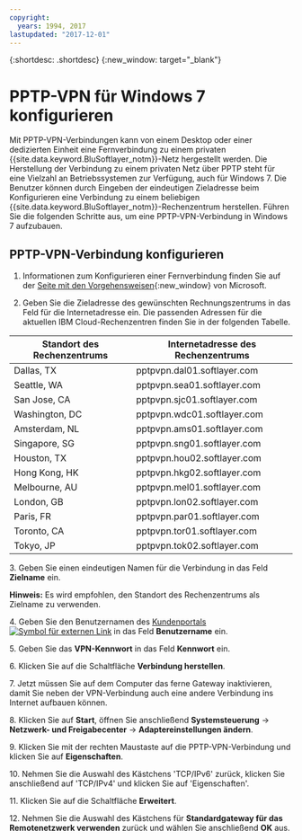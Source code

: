 ```yaml
---
copyright:
  years: 1994, 2017
lastupdated: "2017-12-01"
---
```


{:shortdesc: .shortdesc}
{:new_window: target="_blank"}

# PPTP-VPN für Windows 7 konfigurieren

Mit PPTP-VPN-Verbindungen kann von einem Desktop oder einer dedizierten Einheit eine Fernverbindung zu einem privaten {{site.data.keyword.BluSoftlayer_notm}}-Netz hergestellt werden. Die Herstellung der Verbindung zu einem privaten Netz über PPTP steht für eine Vielzahl an Betriebssystemen zur Verfügung, auch für Windows 7. Die Benutzer können durch Eingeben der eindeutigen Zieladresse beim Konfigurieren eine Verbindung zu einem beliebigen {{site.data.keyword.BluSoftlayer_notm}}-Rechenzentrum herstellen. Führen Sie die folgenden Schritte aus, um eine PPTP-VPN-Verbindung in Windows 7 aufzubauen.

## PPTP-VPN-Verbindung konfigurieren

1. Informationen zum Konfigurieren einer Fernverbindung finden Sie auf der [Seite mit den Vorgehensweisen](http://windows.microsoft.com/en-US/windows7/Set-up-a-remote-connection-to-your-workplace-using-VPN){:new_window} von Microsoft.

2. Geben Sie die Zieladresse des gewünschten Rechnungszentrums in das Feld für die Internetadresse ein. Die passenden Adressen für die aktuellen IBM Cloud-Rechenzentren finden Sie in der folgenden Tabelle.

|Standort des Rechenzentrums|Internetadresse des Rechenzentrums|
|---|---|
|Dallas, TX|pptpvpn.dal01.softlayer.com|
|Seattle, WA|pptpvpn.sea01.softlayer.com|
|San Jose, CA|pptpvpn.sjc01.softlayer.com|
|Washington, DC|pptpvpn.wdc01.softlayer.com|
|Amsterdam, NL|pptpvpn.ams01.softlayer.com|
|Singapore, SG|pptpvpn.sng01.softlayer.com|
|Houston, TX|pptpvpn.hou02.softlayer.com|
|Hong Kong, HK|pptpvpn.hkg02.softlayer.com|
|Melbourne, AU|pptpvpn.mel01.softlayer.com|
|London, GB|pptpvpn.lon02.softlayer.com|
|Paris, FR|pptpvpn.par01.softlayer.com|
|Toronto, CA|pptpvpn.tor01.softlayer.com|
|Tokyo, JP|pptpvpn.tok02.softlayer.com|

3\. Geben Sie einen eindeutigen Namen für die Verbindung in das Feld **Zielname** ein.

**Hinweis:** Es wird empfohlen, den Standort des Rechenzentrums als Zielname zu verwenden.

4\. Geben Sie den Benutzernamen des [Kundenportals ![Symbol für externen Link](../../icons/launch-glyph.svg "Symbol für externen Link")](https://control.softlayer.com/) in das Feld **Benutzername** ein.

5\. Geben Sie das **VPN-Kennwort** in das Feld **Kennwort** ein.

6\. Klicken Sie auf die Schaltfläche **Verbindung herstellen**.

7\. Jetzt müssen Sie auf dem Computer das ferne Gateway inaktivieren, damit Sie neben der VPN-Verbindung auch eine andere Verbindung ins Internet aufbauen können.

8\. Klicken Sie auf **Start**, öffnen Sie anschließend **Systemsteuerung** -> **Netzwerk- und Freigabecenter** -> **Adaptereinstellungen ändern**.

9\. Klicken Sie mit der rechten Maustaste auf die PPTP-VPN-Verbindung und klicken Sie auf **Eigenschaften**.

10\. Nehmen Sie die Auswahl des Kästchens 'TCP/IPv6' zurück, klicken Sie anschließend auf 'TCP/IPv4' und klicken Sie auf 'Eigenschaften'.

11\. Klicken Sie auf die Schaltfläche **Erweitert**.

12\. Nehmen Sie die Auswahl des Kästchens für **Standardgateway für das Remotenetzwerk verwenden** zurück und wählen Sie anschließend **OK** aus.
